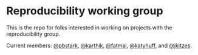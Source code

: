 # Reproducibility working group

This is the repo for folks interested in working on projects with the 
reproducibility group. 

Current members: [@pbstark](https://github.com/pbstark), 
[@karthik](https://github.com/karthik), 
[@fatmai](https://github.com/fatmai),
[@katyhuff](https://github.com/katyhuff), and
[@jkitzes](https://github.com/jkitzes).
